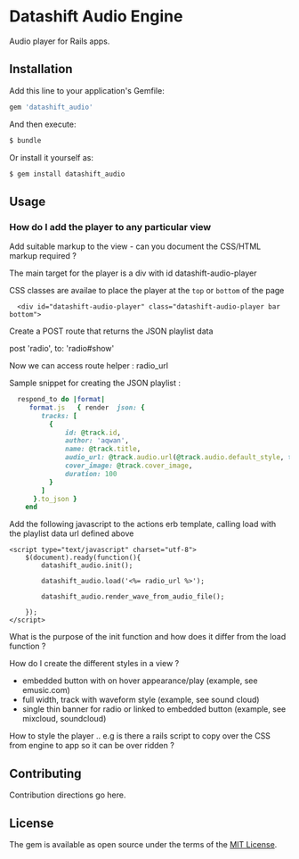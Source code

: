 # Datashift Audio Engine

Audio player for Rails apps.


## Installation
Add this line to your application's Gemfile:

```ruby
gem 'datashift_audio'
```

And then execute:
```bash
$ bundle
```

Or install it yourself as:
```bash
$ gem install datashift_audio
```

## Usage

### How do I add the player to any particular view

Add suitable markup to the view - can you  document the CSS/HTML markup required ?

The main target for the player is a div with id datashift-audio-player

CSS classes are availae to place the player at the `top` or `bottom` of the page

```
  <div id="datashift-audio-player" class="datashift-audio-player bar bottom">
```

Create a POST route that returns the JSON playlist data

  post 'radio', to: 'radio#show'

Now we can access route helper : radio_url

Sample snippet for creating the JSON playlist :

```ruby
  respond_to do |format|
     format.js   { render  json: {
        tracks: [
          {
              id: @track.id,
              author: 'aqwan',
              name: @track.title,
              audio_url: @track.audio.url(@track.audio.default_style, timestamp: false),
              cover_image: @track.cover_image,
              duration: 100
          }
        ]
      }.to_json }
    end
  ```
    
Add the following javascript to the actions erb template, calling load with the playlist data url defined above

```
<script type="text/javascript" charset="utf-8">
    $(document).ready(function(){
        datashift_audio.init();

        datashift_audio.load('<%= radio_url %>');

        datashift_audio.render_wave_from_audio_file();
 
    });
</script>
```

What is the purpose of the init function and how does it differ from the load function ?

How do I create the different styles in a view ?

- embedded button with on hover appearance/play (example, see emusic.com)
- full width, track with waveform style (example, see sound cloud)
- single thin banner for radio or linked to embedded button (example, see mixcloud, soundcloud)

How to style the player .. e.g is there a rails script to copy over the CSS from engine to app
so it can be over ridden ?


## Contributing
Contribution directions go here.

## License
The gem is available as open source under the terms of the [MIT License](https://opensource.org/licenses/MIT).
